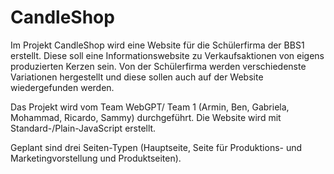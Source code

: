 # CandleShop
Im Projekt CandleShop wird eine Website für die Schülerfirma der BBS1 erstellt. 
Diese soll eine Informationswebsite zu Verkaufsaktionen von eigens produzierten Kerzen sein.
Von der Schülerfirma werden verschiedenste Variationen hergestellt und diese sollen auch auf der Website wiedergefunden werden.

Das Projekt wird vom Team WebGPT/ Team 1 (Armin, Ben, Gabriela, Mohammad, Ricardo, Sammy) durchgeführt.
Die Website wird mit Standard-/Plain-JavaScript erstellt.

Geplant sind drei Seiten-Typen (Hauptseite, Seite für Produktions- und Marketingvorstellung und Produktseiten).
